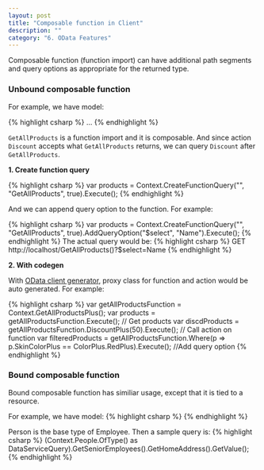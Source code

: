 ```yaml
---
layout: post
title: "Composable function in Client"
description: ""
category: "6. OData Features"
---
```


Composable function (function import) can have additional path segments and query options as appropriate for the returned type.

### Unbound composable function
For example, we have model:

{% highlight csharp %}
<Function Name="GetAllProducts" IsComposable="true">
  <ReturnType Type="Collection(NS.Product)" Nullable="false" />
</Function>
<Action Name="Discount" IsBound="true" EntitySetPath="products">
  <Parameter Name="products" Type="Collection(NS.Product)" Nullable="false" />
  <Parameter Name="percentage" Type="Edm.Int32" Nullable="false" />
  <ReturnType Type="Collection(NS.Product)" Nullable="false" />
</Action>
...
<FunctionImport Name="GetAllProducts" Function="NS.GetAllProducts" EntitySet="Products" IncludeInServiceDocument="true" />
{% endhighlight %}

`GetAllProducts` is a function import and it is composable. And since action `Discount` accepts what `GetAllProducts` returns, we can query `Discount` after `GetAllProducts`.

<strong>1. Create function query</strong>

{% highlight csharp %}
var products = Context.CreateFunctionQuery<Product>("", "GetAllProducts", true).Execute();
{% endhighlight %}

And we can append query option to the function. For example:

{% highlight csharp %}
var products = Context.CreateFunctionQuery<ProductPlus>("", "GetAllProducts", true).AddQueryOption("$select", "Name").Execute();
{% endhighlight %}
The actual query would be:
{% highlight csharp %}
GET http://localhost/GetAllProducts()?$select=Name
{% endhighlight %}

<strong>2. With codegen</strong>

With [OData client generator](http://blogs.msdn.com/b/odatateam/archive/2014/03/12/how-to-use-odata-client-code-generator-to-generate-client-side-proxy-class.aspx), proxy class for function and action would be auto generated.
For example:

{% highlight csharp %}
var getAllProductsFunction = Context.GetAllProductsPlus();
var products = getAllProductsFunction.Execute();   // Get products 
var discdProducts = getAllProductsFunction.DiscountPlus(50).Execute();   // Call action on function
var filteredProducts = getAllProductsFunction.Where(p => p.SkinColorPlus == ColorPlus.RedPlus).Execute();   //Add query option 
{% endhighlight %}

### Bound composable function

Bound composable function has similiar usage, except that it is tied to a resource.

For example, we have model:
{% highlight csharp %}
<Function Name="GetSeniorEmployees" IsBound="true" EntitySetPath="People" IsComposable="true">
    <Parameter Name="employees" Type="Collection(NS.Employee)" Nullable="false" />
    <ReturnType Type="NS.Employee" />
</Function>
<Function Name="GetHomeAddress" IsBound="true" IsComposable="true">
    <Parameter Name="person" Type="NS.Person" Nullable="false" />
    <ReturnType Type="NS.HomeAddress" Nullable="false" />
</Function>
{% endhighlight %}

Person is the base type of Employee. 
Then a sample query is:
{% highlight csharp %}
(Context.People.OfType<Employee>() as DataServiceQuery<Employee>).GetSeniorEmployees().GetHomeAddress().GetValue();
{% endhighlight %}
